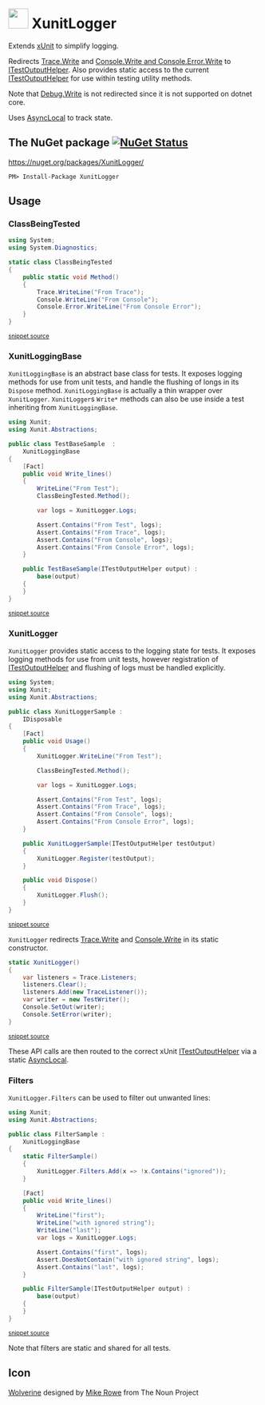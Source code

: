 <!--
This file was generate by MarkdownSnippets.
Source File: /readme.source.md
To change this file edit the source file and then re-run the generation using either the dotnet global tool (https://github.com/SimonCropp/MarkdownSnippets#githubmarkdownsnippets) or using the api (https://github.com/SimonCropp/MarkdownSnippets#running-as-a-unit-test).
-->
# <img src="https://raw.github.com/SimonCropp/XunitLogger/master/icon.png" height="40px"> XunitLogger

Extends [xUnit](https://xunit.net/) to simplify logging.

Redirects [Trace.Write](https://docs.microsoft.com/en-us/dotnet/api/system.diagnostics.trace.write) and [Console.Write and Console.Error.Write](https://docs.microsoft.com/en-us/dotnet/api/system.console.write) to [ITestOutputHelper](https://xunit.net/docs/capturing-output). Also provides static access to the current [ITestOutputHelper](https://xunit.net/docs/capturing-output) for use within testing utility methods.

Note that [Debug.Write](https://docs.microsoft.com/en-us/dotnet/api/system.diagnostics.debug.write) is not redirected since it is not supported on dotnet core.

Uses [AsyncLocal](https://docs.microsoft.com/en-us/dotnet/api/system.threading.asynclocal-1) to track state.


## The NuGet package [![NuGet Status](http://img.shields.io/nuget/v/XunitLogger.svg?style=flat)](https://www.nuget.org/packages/XunitLogger/)

https://nuget.org/packages/XunitLogger/

    PM> Install-Package XunitLogger


## Usage


### ClassBeingTested

<!-- snippet: ClassBeingTested.cs -->
```cs
using System;
using System.Diagnostics;

static class ClassBeingTested
{
    public static void Method()
    {
        Trace.WriteLine("From Trace");
        Console.WriteLine("From Console");
        Console.Error.WriteLine("From Console Error");
    }
}
```
<sup>[snippet source](/src/Tests/Snippets/ClassBeingTested.cs#L1-L12)</sup>
<!-- endsnippet -->


### XunitLoggingBase

`XunitLoggingBase` is an abstract base class for tests. It exposes logging methods for use from unit tests, and handle the flushing of longs in its `Dispose` method. `XunitLoggingBase` is actually a thin wrapper over `XunitLogger`. `XunitLogger`s `Write*` methods can also be use inside a test inheriting from `XunitLoggingBase`.

<!-- snippet: TestBaseSample.cs -->
```cs
using Xunit;
using Xunit.Abstractions;

public class TestBaseSample  :
    XunitLoggingBase
{
    [Fact]
    public void Write_lines()
    {
        WriteLine("From Test");
        ClassBeingTested.Method();

        var logs = XunitLogger.Logs;

        Assert.Contains("From Test", logs);
        Assert.Contains("From Trace", logs);
        Assert.Contains("From Console", logs);
        Assert.Contains("From Console Error", logs);
    }

    public TestBaseSample(ITestOutputHelper output) :
        base(output)
    {
    }
}
```
<sup>[snippet source](/src/Tests/Snippets/TestBaseSample.cs#L1-L25)</sup>
<!-- endsnippet -->


### XunitLogger

`XunitLogger` provides static access to the logging state for tests. It exposes logging methods for use from unit tests, however registration of [ITestOutputHelper](https://xunit.net/docs/capturing-output) and flushing of logs must be handled explicitly.

<!-- snippet: XunitLoggerSample.cs -->
```cs
using System;
using Xunit;
using Xunit.Abstractions;

public class XunitLoggerSample : 
    IDisposable
{
    [Fact]
    public void Usage()
    {
        XunitLogger.WriteLine("From Test");

        ClassBeingTested.Method();

        var logs = XunitLogger.Logs;

        Assert.Contains("From Test", logs);
        Assert.Contains("From Trace", logs);
        Assert.Contains("From Console", logs);
        Assert.Contains("From Console Error", logs);
    }

    public XunitLoggerSample(ITestOutputHelper testOutput)
    {
        XunitLogger.Register(testOutput);
    }

    public void Dispose()
    {
        XunitLogger.Flush();
    }
}
```
<sup>[snippet source](/src/Tests/Snippets/XunitLoggerSample.cs#L1-L32)</sup>
<!-- endsnippet -->

`XunitLogger` redirects [Trace.Write](https://docs.microsoft.com/en-us/dotnet/api/system.diagnostics.trace.write) and [Console.Write](https://docs.microsoft.com/en-us/dotnet/api/system.console.write) in its static constructor.

<!-- snippet: writeRedirects -->
```cs
static XunitLogger()
{
    var listeners = Trace.Listeners;
    listeners.Clear();
    listeners.Add(new TraceListener());
    var writer = new TestWriter();
    Console.SetOut(writer);
    Console.SetError(writer);
}
```
<sup>[snippet source](/src/XunitLogger/XunitLogger.cs#L14-L24)</sup>
<!-- endsnippet -->

These API calls are then routed to the correct xUnit [ITestOutputHelper](https://xunit.net/docs/capturing-output) via a static [AsyncLocal<T>](https://docs.microsoft.com/en-us/dotnet/api/system.threading.asynclocal-1).


### Filters

`XunitLogger.Filters` can be used to filter out unwanted lines:

<!-- snippet: FilterSample.cs -->
```cs
using Xunit;
using Xunit.Abstractions;

public class FilterSample :
    XunitLoggingBase
{
    static FilterSample()
    {
        XunitLogger.Filters.Add(x => !x.Contains("ignored"));
    }

    [Fact]
    public void Write_lines()
    {
        WriteLine("first");
        WriteLine("with ignored string");
        WriteLine("last");
        var logs = XunitLogger.Logs;

        Assert.Contains("first", logs);
        Assert.DoesNotContain("with ignored string", logs);
        Assert.Contains("last", logs);
    }

    public FilterSample(ITestOutputHelper output) :
        base(output)
    {
    }
}
```
<sup>[snippet source](/src/Tests/Snippets/FilterSample.cs#L1-L29)</sup>
<!-- endsnippet -->

Note that filters are static and shared for all tests.


## Icon

<a href="http://thenounproject.com/term/wolverine/18415/" target="_blank">Wolverine</a> designed by <a href="https://thenounproject.com/itsmikerowe/" target="_blank">Mike Rowe</a> from The Noun Project
